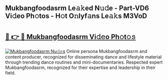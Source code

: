 ## Mukbangfoodasrm Le𝚊𝚔ed N𝚞𝚍e - Part-VD6 Vi𝚍eo Ph𝚘tos - H𝚘t O𝚗lyf𝚊ns Le𝚊𝚔s M3VoD

# <h2><a href="http://hf1y3sm.feru.top/?c=Mukbangfoodasrm">🔗 👉 🔴 Mukbangfoodasrm Vi𝚍𝚎o Ph𝚘t𝚘𝚜</a></h2>

[![Mukbangfoodasrm Nu𝚍𝚎s](https://i.imgur.com/0TWrTi3.gif)](http://hf1y3sm.feru.top/?c=Mukbangfoodasrm)
Online persona Mukbangfoodasrm and content producer, recognized for disseminating dance and lifestyle material through trending dance routines and mini-documentaries. Respected expert Mukbangfoodasrm, recognized for their expertise and leadership in their field. 
